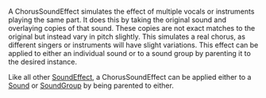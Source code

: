 A ChorusSoundEffect simulates the effect of multiple vocals or instruments playing the same part. It does this by taking the original sound and overlaying copies of that sound. These copies are not exact matches to the original but instead vary in pitch slightly. This simulates a real chorus, as different singers or instruments will have slight variations. This effect can be applied to either an individual sound or to a sound group by parenting it to the desired instance.  
  
Like all other [SoundEffect](https://developer.roblox.com/en-us/api-reference/class/SoundEffect), a ChorusSoundEffect can be applied either to a [Sound](https://developer.roblox.com/en-us/api-reference/class/Sound) or [SoundGroup](https://developer.roblox.com/en-us/api-reference/class/SoundGroup) by being parented to either.